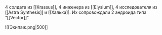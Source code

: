 4 солдата из [[Krassus]], 
4 инженера из [[Elysium]],
4 исследователя из [[Astra Synthesis]] и [[Халька]].
Их сопровождали 2 андроида типа “[[Vector]]”. 

![[Экипаж.png|500]]

